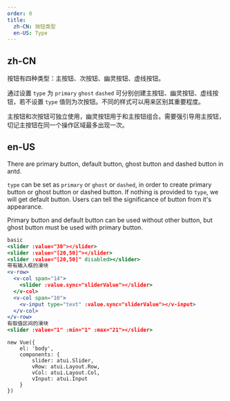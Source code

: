 ```yaml
---
order: 0
title:
  zh-CN: 按钮类型
  en-US: Type
---
```


## zh-CN

按钮有四种类型：主按钮、次按钮、幽灵按钮、虚线按钮。

通过设置 `type` 为 `primary` `ghost` `dashed` 可分别创建主按钮、幽灵按钮、虚线按钮，若不设置 `type` 值则为次按钮。不同的样式可以用来区别其重要程度。

主按钮和次按钮可独立使用，幽灵按钮用于和主按钮组合。需要强引导用主按钮，切记主按钮在同一个操作区域最多出现一次。

## en-US

There are primary button, default button, ghost button and dashed button in antd.

`type` can be set as `primary` or `ghost` or `dashed`, in order to create primary button or ghost button or dashed button. If nothing is provided to `type`, we will get default button. Users can tell the significance of button from it's appearance.

Primary button and default button can be used without other button, but ghost button must be used with primary button.



````jsx
basic
<slider :value="30"></slider>
<slider :value="[20,50]"></slider>
<slider :value="[20,50]" disabled></slider>
带有输入框的滑块
<v-row>
  <v-col span="14">
    <slider :value.sync="sliderValue"></slider>
  </v-col>
  <v-col span="10">
    <v-input type="text" :value.sync="sliderValue"></v-input>
  </v-col>
</v-row>
有取值区间的滑块
<slider :value="1" :min="1" :max="21"></slider>
````

````vue-script
new Vue({
    el: 'body',
    components: {
        slider: atui.Slider,
        vRow: atui.Layout.Row,
        vCol: atui.Layout.Col,
        vInput: atui.Input
    }
})
````